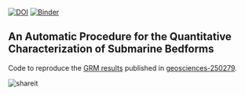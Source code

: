 [![DOI](https://zenodo.org/badge/117629063.svg)](https://zenodo.org/badge/latestdoi/117629063) [![Binder](https://mybinder.org/badge.svg)](https://mybinder.org/v3/gh/epifanio/geosciences-250279/master?filepath=geosciences-250279.ipynb)

## An Automatic Procedure for the Quantitative Characterization of Submarine Bedforms
Code to reproduce the [GRM results](http://nbviewer.jupyter.org/urls/nextcloud.epinux.com/index.php/s/WueZ9KgEN0HejNK/download) published in [geosciences-250279](http://www.mdpi.com/2076-3263/8/1/28/htm).

![shareit](https://camo.githubusercontent.com/9b9c063a5093d8a4843d489eeadd8868fc5f9fdd/68747470733a2f2f6e657874636c6f75642e6570696e75782e636f6d2f696e6465782e7068702f732f57394d4c676d6b6d47786a6937355a2f646f776e6c6f6164)

